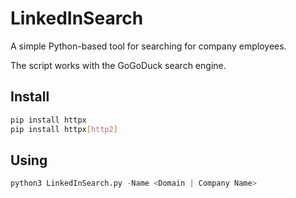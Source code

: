 # LinkedInSearch

A simple Python-based tool for searching for company employees.

The script works with the GoGoDuck search engine.


## Install

```bash
pip install httpx
pip install httpx[http2]
```

## Using
```python
python3 LinkedInSearch.py -Name <Domain | Company Name>
```
